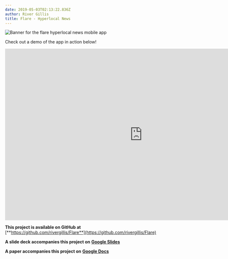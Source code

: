```yaml
---
date: 2019-05-03T02:13:22.836Z
author: River Gillis
title: Flare - Hyperlocal News
---
```

![Banner for the flare hyperlocal news mobile app](/assets/screen-shot-2019-05-02-at-9.20.18-pm.png "Hyperlocal news banner")

Check out a demo of the app in action below!

<iframe width="900" height="563" src="https://www.youtube.com/embed/0j5hX_xjGbE" frameborder="0" allowfullscreen title="Flare youtube demo"></iframe>

**This project is available on GitHub at** [**https://github.com/rivergillis/Flare**](https://github.com/rivergillis/Flare)

**A slide deck accompanies this project on** [**Google Slides**](https://docs.google.com/presentation/d/1BuIvkzXpK06ae5-u0kJkYWYQHveAWK9x4NU5kVz-uok/edit?usp=sharing)

**A paper accompanies this project on** [**Google Docs**](https://docs.google.com/document/d/1ctdwnZqA7WPHCXqPsHSUliZCZieDuvOdvdQNAGs63Xw/edit?usp=sharing)



<!-- This project is accompanied by a paper, found below.

<iframe width="900" height="700" src="/assets/capstone-final-report.pdf" frameborder="0" allowfullscreen title="Flare paper"></iframe>  

It is also accompanied by a slide deck, found below.


<iframe width="900" height="700" src="/assets/capstone-final-slides.pdf" frameborder="0" allowfullscreen title="Flare slide deck"></iframe>   -->
